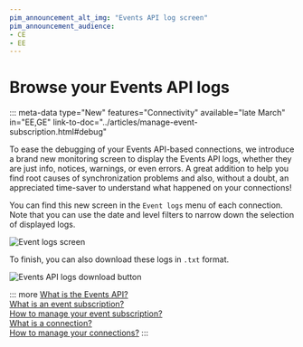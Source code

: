 ```yaml
---
pim_announcement_alt_img: "Events API log screen"
pim_announcement_audience:
- CE
- EE
---
```


# Browse your Events API logs
::: meta-data type="New" features="Connectivity" available="late March" in="EE,GE" link-to-doc="../articles/manage-event-subscription.html#debug"

To ease the debugging of your Events API-based connections, we introduce a brand new monitoring screen to display the Events API logs, whether they are just info, notices, warnings, or even errors. A great addition to help you find root causes of synchronization problems and also, without a doubt, an appreciated time-saver to understand what happened on your connections!

You can find this new screen in the `Event logs` menu of each connection. Note that you can use the date and level filters to narrow down the selection of displayed logs.

![Event logs screen](../img/event-logs-screen.png)

To finish, you can also download these logs in `.txt` format.

![Events API logs download button](../img/events-api-logs-download-button.png)

::: more
[What is the Events API?](https://api.akeneo.com/events-documentation/introduction.html)  
[What is an event subscription?](../articles/what-is-an-event-subscription.html)  
[How to manage your event subscription?](../articles/manage-event-subscription.html)  
[What is a connection?](../articles/what-is-a-connection.html)  
[How to manage your connections?](../articles/manage-your-connections.html)
:::
